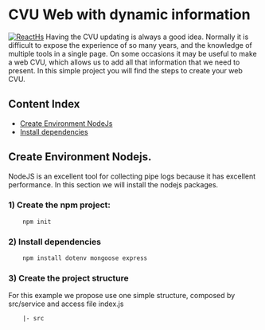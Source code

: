 # CVU Web with dynamic information



[![ReactHs](https://img.shields.io/badge/-reactJs-black?style=flat-square&labelColor=black&logo=react&logoColor=blue&link)](https://reactjs.org/)
Having the CVU updating is always a good idea. Normally it is difficult to expose the experience of so many years, and the knowledge of multiple tools in a single page. On some occasions it may be useful to make a web CVU, which allows us to add all that information that we need to present. In this simple project you will find the steps to create your web CVU.

## Content Index

- [Create Environment NodeJs](#create-environment-nodejs)
- [Install dependencies](#install-dependencies)


## Create Environment Nodejs. 

NodeJS is an excellent tool for collecting pipe logs because it has excellent performance. In this section we will install the nodejs packages.

### 1) Create the npm project:

```
    npm init
```

### 2) Install dependencies

```
    npm install dotenv mongoose express
```


### 3) Create the project structure 

 For this example we propose use one simple structure, composed by src/service and access file index.js

```
    |- src